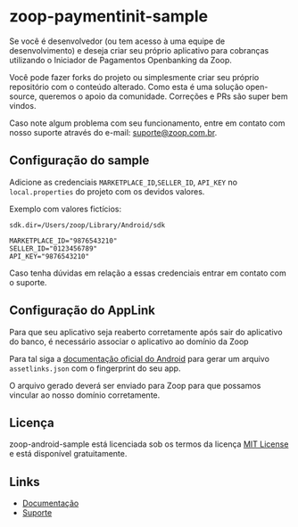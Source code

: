 # zoop-paymentinit-sample
Se você é desenvolvedor (ou tem acesso à uma equipe de desenvolvimento) e deseja criar seu próprio aplicativo para cobranças utilizando o Iniciador de Pagamentos Openbanking da Zoop.

Você pode fazer forks do projeto ou simplesmente criar seu próprio repositório com o conteúdo alterado. Como esta é uma solução open-source, queremos o apoio da comunidade. Correções e PRs são super bem vindos.

Caso note algum problema com seu funcionamento, entre em contato com nosso suporte através do e-mail: suporte@zoop.com.br.


## Configuração do sample

Adicione as credenciais `MARKETPLACE_ID`,`SELLER_ID`, `API_KEY` no `local.properties` do projeto com os devidos valores.

Exemplo com valores fictícios:

```
sdk.dir=/Users/zoop/Library/Android/sdk

MARKETPLACE_ID="9876543210"
SELLER_ID="0123456789"
API_KEY="9876543210"
```

Caso tenha dúvidas em relação a essas credenciais entrar em contato com o suporte. 

## Configuração do AppLink

Para que seu aplicativo seja reaberto corretamente após sair do aplicativo do banco, é necessário associar o aplicativo ao domínio da Zoop

Para tal siga a [documentação oficial do Android](https://developer.android.com/training/app-links/verify-android-applinks?hl=pt-br#web-assoc) para gerar um arquivo `assetlinks.json` com o fingerprint do seu app.

O arquivo gerado deverá ser enviado para Zoop para que possamos vincular ao nosso domínio corretamente.

## Licença

zoop-android-sample está licenciada sob os termos da licença [MIT License](LICENSE) e está disponível gratuitamente.


## Links

* [Documentação](https://https://getzoop.github.io/zoop-sdk-plugin-paymentinit/)
* [Suporte](suporte@zoop.com.br)